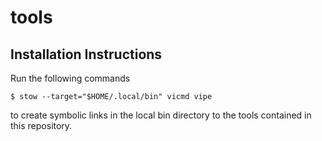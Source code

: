 # tools

## Installation Instructions

Run the following commands

```
$ stow --target="$HOME/.local/bin" vicmd vipe
```

to create symbolic links in the local bin directory to the tools contained in
this repository.
